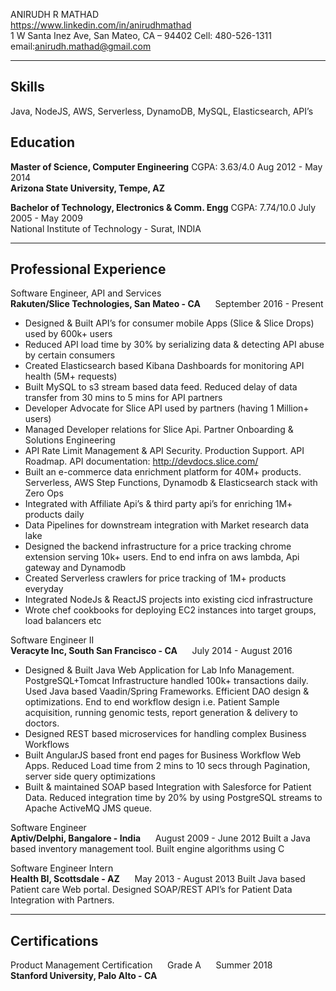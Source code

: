 ANIRUDH R MATHAD                               
https://www.linkedin.com/in/anirudhmathad  
1 W Santa Inez Ave, San Mateo, CA – 94402  Cell: 480-526-1311  email:anirudh.mathad@gmail.com 

***
## Skills
Java, NodeJS, AWS, Serverless, DynamoDB, MySQL, Elasticsearch, API’s

## Education
**Master of Science, Computer Engineering**         CGPA: 3.63/4.0         Aug 2012 - May 2014  
**Arizona State University, Tempe, AZ**

**Bachelor of Technology, Electronics & Comm. Engg**        CGPA: 7.74/10.0         July 2005 - May 2009  
  National Institute of Technology - Surat, INDIA

***
## Professional Experience

Software Engineer, API and Services  
**Rakuten/Slice Technologies, San Mateo - CA** &nbsp;&nbsp;&nbsp;&nbsp; September 2016  -  Present 

- Designed & Built API’s for consumer mobile Apps (Slice & Slice Drops) used by 600k+ users
- Reduced API load time by 30% by serializing data & detecting API abuse by certain consumers
- Created Elasticsearch based Kibana Dashboards for monitoring API health (5M+ requests)
- Built MySQL to s3 stream based data feed. Reduced delay of data transfer from 30 mins to 5 mins for API partners
- Developer Advocate for Slice API used by partners (having 1 Million+ users) 
- Managed Developer relations for Slice Api. Partner Onboarding & Solutions Engineering
- API Rate Limit Management & API Security. Production Support. API Roadmap. API documentation: http://devdocs.slice.com/ 
- Built an e-commerce data enrichment platform for 40M+ products. Serverless, AWS Step Functions, Dynamodb & Elasticsearch stack with Zero Ops
- Integrated with Affiliate Api’s & third party api’s for enriching 1M+ products daily
- Data Pipelines for downstream integration with Market research data lake
- Designed the backend infrastructure for a price tracking chrome extension serving 10k+ users. End to end infra on aws lambda, Api gateway and Dynamodb
- Created Serverless crawlers for price tracking of 1M+ products everyday
- Integrated NodeJs & ReactJS projects into existing cicd infrastructure
- Wrote chef cookbooks for deploying EC2 instances into target groups, load balancers etc

Software Engineer II  
**Veracyte Inc, South San Francisco - CA** &nbsp;&nbsp;&nbsp;&nbsp;   July 2014 - August 2016

- Designed & Built Java Web Application for Lab Info Management. PostgreSQL+Tomcat Infrastructure handled 100k+ transactions daily. Used Java based Vaadin/Spring Frameworks. Efficient DAO design & optimizations. End to end workflow design i.e. Patient Sample acquisition, running genomic tests, report generation & delivery to doctors. 
- Designed REST based microservices for handling complex Business Workflows
- Built AngularJS based front end pages for Business Workflow Web Apps. Reduced Load time from 2 mins to 10 secs through Pagination, server side query optimizations 
- Built & maintained SOAP based Integration with Salesforce for Patient Data. Reduced integration time by 20% by using PostgreSQL streams to Apache ActiveMQ JMS queue.

Software Engineer  
**Aptiv/Delphi, Bangalore - India** &nbsp;&nbsp;&nbsp;&nbsp;  August 2009 - June 2012
Built a Java based inventory management tool. Built engine algorithms using C

Software Engineer Intern  
**Health BI, Scottsdale - AZ** &nbsp;&nbsp;&nbsp;&nbsp; May 2013 - August 2013
Built Java based Patient care Web portal. Designed SOAP/REST API’s for Patient Data Integration with Partners.

***
## Certifications

Product Management Certification &nbsp;&nbsp;&nbsp;&nbsp; Grade A &nbsp;&nbsp;&nbsp;&nbsp; Summer 2018  
**Stanford University, Palo Alto - CA**
